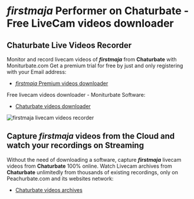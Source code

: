 # _firstmaja_ Performer on Chaturbate - Free LiveCam videos downloader

## Chaturbate Live Videos Recorder

Monitor and record livecam videos of **_firstmaja_** from **Chaturbate** with Moniturbate.com
Get a premium trial for free by just and only registering with your Email address:
* [_firstmaja_ Premium videos downloader](https://moniturbate.com/request-demo-licence-key.html)

Free livecam videos downloader - Moniturbate Software:
* [Chaturbate videos downloader](https://moniturbate.com/moniturbate-download-software.html)

![_firstmaja_ livecam videos recorder](https://peachurnet.com/templates/moniturbate-software.png)


## Capture _firstmaja_ videos from the Cloud and watch your recordings on Streaming

Without the need of downloading a software, capture **_firstmaja_** livecam videos from **Chaturbate** 100% online.
Watch Livecam archives from **Chaturbate** unlimitedly from thousands of existing recordings, only on Peachurbate.com and its websites network:
* [Chaturbate videos archives](https://peachurnet.com/)